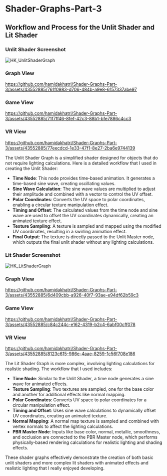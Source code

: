 # Shader-Graphs-Part-3

## Workflow and Process for the Unlit Shader and Lit Shader

### Unlit Shader Screenshot

![HK_UnlitShaderGraph](https://github.com/hamidakhatri/Shader-Graphs-Part-3/assets/43552885/28e7d164-0266-49f6-b21c-fc109cc45502)

### Graph View
https://github.com/hamidakhatri/Shader-Graphs-Part-3/assets/43552885/761f0983-d706-484b-a9e8-6157337abe97

### Game View
https://github.com/hamidakhatri/Shader-Graphs-Part-3/assets/43552885/71f7ff46-8fef-42c3-88b1-bfe7886c4cc3

### VR View
https://github.com/hamidakhatri/Shader-Graphs-Part-3/assets/43552885/77eecdcd-1e33-47f1-8e27-2ba6e9744139

The Unlit Shader Graph is a simplified shader designed for objects that do not require lighting calculations. Here is a detailed workflow that I used in creating the Unlit Shader:

- **Time Node**: This node provides time-based animation. It generates a time-based sine wave, creating oscillating values.
- **Sine Wave Calculation**: The sine wave values are multiplied to adjust their amplitude and combined with a vector to control the UV offset.
- **Polar Coordinates**: Converts the UV space to polar coordinates, enabling a circular texture manipulation effect.
- **Timing and Offset**: The calculated values from the time node and sine wave are used to offset the UV coordinates dynamically, creating an animated texture effect.
- **Texture Sampling**: A texture is sampled and mapped using the modified UV coordinates, resulting in a swirling animation effect.
- **Final Output**: The texture is directly passed to the Unlit Master node, which outputs the final unlit shader without any lighting calculations.

### Lit Shader Screenshot

![HK_LitShaderGraph](https://github.com/hamidakhatri/Shader-Graphs-Part-3/assets/43552885/a3f0af1f-dd08-4b67-b880-31a0c371cd12)

### Graph View
https://github.com/hamidakhatri/Shader-Graphs-Part-3/assets/43552885/6d409cbb-a926-40f7-93ae-e94df62b59c3

### Game View
https://github.com/hamidakhatri/Shader-Graphs-Part-3/assets/43552885/c84c244c-e162-4319-b2c4-6abf00cff078

### VR View
https://github.com/hamidakhatri/Shader-Graphs-Part-3/assets/43552885/8123c615-986e-4aae-8259-1c56f708e186

The Lit Shader Graph is more complex, involving lighting calculations for realistic shading. The workflow that I used includes:

- **Time Node**: Similar to the Unlit Shader, a time node generates a sine wave for animated effects.
- **Texture Sampling**: Two textures are sampled, one for the base color and another for additional effects like normal mapping.
- **Polar Coordinates**: Converts UV space to polar coordinates for a circular manipulation effect.
- **Timing and Offset**: Uses sine wave calculations to dynamically offset UV coordinates, creating an animated texture.
- **Normal Mapping**: A normal map texture is sampled and combined with vertex normals to affect the lighting calculations.
- **PBR Master Node**: Inputs like base color, normal, metallic, smoothness, and occlusion are connected to the PBR Master node, which performs physically-based rendering calculations for realistic lighting and shading effects.
 
These shader graphs effectively demonstrate the creation of both basic unlit shaders and more complex lit shaders with animated effects and realistic lighting that I really enjoyed developing.
